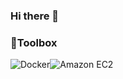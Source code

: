 ### Hi there 👋


### 🧰Toolbox ###
![Docker](https://img.shields.io/badge/-Docker-2496ED?&style=for-the-badge&logo=Docker&logoColor=white)![Amazon EC2](https://img.shields.io/badge/-Amazon%20EC2-FF9900?&style=for-the-badge&logo=Amazon%20EC2&logoColor=white)
<!--
**biplavstha/biplavstha** is a ✨ _special_ ✨ repository because its `README.md` (this file) appears on your GitHub profile.

Here are some ideas to get you started:

- 🔭 I’m currently working on ...
- 🌱 I’m currently learning ...
- 👯 I’m looking to collaborate on ...
- 🤔 I’m looking for help with ...
- 💬 Ask me about ...
- 📫 How to reach me: ...
- 😄 Pronouns: ...
- ⚡ Fun fact: ...
-->
